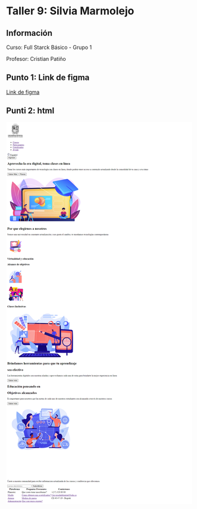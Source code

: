
<h1>Taller 9: Silvia Marmolejo</h1>

<h2>Información</h2>
<p>Curso: Full Starck Básico - Grupo 1</p>
<p>Profesor: Cristian Patiño</p>

<h2>Punto 1: Link de figma</h2>
<a href="https://www.figma.com/file/ffE2jKaRmWRNXCfLlhhEkz/silvia-marmolejo-figma-excer?type=design&node-id=0%3A1&t=8WqlVWDdvolgY4xU-1">Link de figma</a>

<h2>Punti 2: html</h2>
<img src="./public/images/html.png.png" alt="html">

